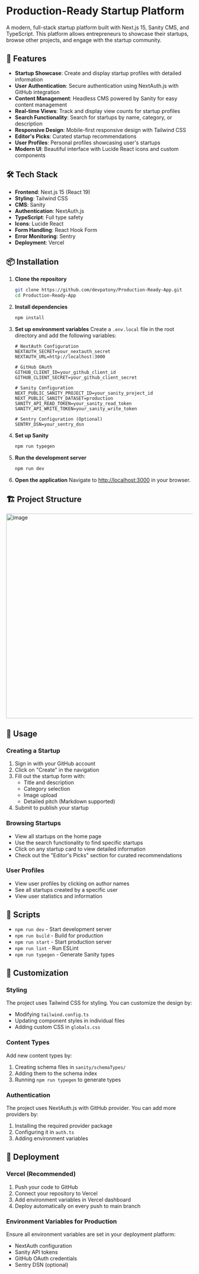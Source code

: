 # Production-Ready Startup Platform

A modern, full-stack startup platform built with Next.js 15, Sanity CMS, and TypeScript. This platform allows entrepreneurs to showcase their startups, browse other projects, and engage with the startup community.

## 🚀 Features

- **Startup Showcase**: Create and display startup profiles with detailed information
- **User Authentication**: Secure authentication using NextAuth.js with GitHub integration
- **Content Management**: Headless CMS powered by Sanity for easy content management
- **Real-time Views**: Track and display view counts for startup profiles
- **Search Functionality**: Search for startups by name, category, or description
- **Responsive Design**: Mobile-first responsive design with Tailwind CSS
- **Editor's Picks**: Curated startup recommendations
- **User Profiles**: Personal profiles showcasing user's startups
- **Modern UI**: Beautiful interface with Lucide React icons and custom components

## 🛠 Tech Stack

- **Frontend**: Next.js 15 (React 19)
- **Styling**: Tailwind CSS
- **CMS**: Sanity
- **Authentication**: NextAuth.js
- **TypeScript**: Full type safety
- **Icons**: Lucide React
- **Form Handling**: React Hook Form
- **Error Monitoring**: Sentry
- **Deployment**: Vercel

## 📦 Installation

1. **Clone the repository**
   ```bash
   git clone https://github.com/devpatony/Production-Ready-App.git
   cd Production-Ready-App
   ```

2. **Install dependencies**
   ```bash
   npm install
   ```

3. **Set up environment variables**
   Create a `.env.local` file in the root directory and add the following variables:
   ```env
   # NextAuth Configuration
   NEXTAUTH_SECRET=your_nextauth_secret
   NEXTAUTH_URL=http://localhost:3000

   # GitHub OAuth
   GITHUB_CLIENT_ID=your_github_client_id
   GITHUB_CLIENT_SECRET=your_github_client_secret

   # Sanity Configuration
   NEXT_PUBLIC_SANITY_PROJECT_ID=your_sanity_project_id
   NEXT_PUBLIC_SANITY_DATASET=production
   SANITY_API_READ_TOKEN=your_sanity_read_token
   SANITY_API_WRITE_TOKEN=your_sanity_write_token

   # Sentry Configuration (Optional)
   SENTRY_DSN=your_sentry_dsn
   ```

4. **Set up Sanity**
   ```bash
   npm run typegen
   ```

5. **Run the development server**
   ```bash
   npm run dev
   ```

6. **Open the application**
   Navigate to [http://localhost:3000](http://localhost:3000) in your browser.

## 🏗 Project Structure

<img width="633" height="551" alt="image" src="https://github.com/user-attachments/assets/1458b572-ba3a-41aa-8ab5-ae17f1f2b686" />

## 🎯 Usage

### Creating a Startup

1. Sign in with your GitHub account
2. Click on "Create" in the navigation
3. Fill out the startup form with:
   - Title and description
   - Category selection
   - Image upload
   - Detailed pitch (Markdown supported)
4. Submit to publish your startup

### Browsing Startups

- View all startups on the home page
- Use the search functionality to find specific startups
- Click on any startup card to view detailed information
- Check out the "Editor's Picks" section for curated recommendations

### User Profiles

- View user profiles by clicking on author names
- See all startups created by a specific user
- View user statistics and information

## 🔧 Scripts

- `npm run dev` - Start development server
- `npm run build` - Build for production
- `npm run start` - Start production server
- `npm run lint` - Run ESLint
- `npm run typegen` - Generate Sanity types

## 🎨 Customization

### Styling
The project uses Tailwind CSS for styling. You can customize the design by:
- Modifying `tailwind.config.ts`
- Updating component styles in individual files
- Adding custom CSS in `globals.css`

### Content Types
Add new content types by:
1. Creating schema files in `sanity/schemaTypes/`
2. Adding them to the schema index
3. Running `npm run typegen` to generate types

### Authentication
The project uses NextAuth.js with GitHub provider. You can add more providers by:
1. Installing the required provider package
2. Configuring it in `auth.ts`
3. Adding environment variables

## 🚀 Deployment

### Vercel (Recommended)

1. Push your code to GitHub
2. Connect your repository to Vercel
3. Add environment variables in Vercel dashboard
4. Deploy automatically on every push to main branch

### Environment Variables for Production

Ensure all environment variables are set in your deployment platform:
- NextAuth configuration
- Sanity API tokens
- GitHub OAuth credentials
- Sentry DSN (optional)

